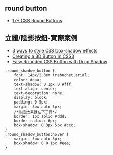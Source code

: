 ## round button
* [17+ CSS Round Buttons](https://alvarotrigo.com/blog/css-round-button/)



## 立體/陰影按鈕-實際案例
* [3 ways to style CSS box-shadow effects](https://blog.logrocket.com/three-ways-style-css-box-shadow-effects/)
* [Creating a 3D Button in CSS3](https://designmodo.com/3d-css3-button/#css3-gradients)
* [Easy Rounded CSS Button with Drop Shadow](https://www.deborah-bickel.de/easy-rounded-css-button-with-drop-shadow#)
```
.round_shadow_button {
    font: 14px/2.3em trebuchet,arial;
    color: #aaa;
    text-shadow: 0 1px 0 #fff;
    text-align: center;
    text-decoration: none;
    display: block;
    padding: 0 5px;
    margin: 3px auto 5px;
    /*按鈕效果就在下三行*/
    border: 1px solid #ddd;
    border-radius: 6px;
    box-shadow: 0 3px 5px #ccc;
}
.round_shadow_button:hover {
    margin: 5px auto 3px;
    box-shadow: 0 0 1px #eee;
}
```
